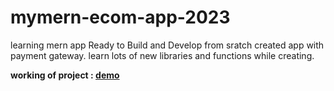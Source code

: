 # mymern-ecom-app-2023


learning mern app 
Ready to Build and Develop from sratch
created app with payment gateway. learn lots of new libraries and functions while creating. 


**working of project : [demo](https://rose-fine-bullfrog.cyclic.appl)**
